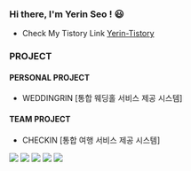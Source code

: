 ### Hi there, I'm Yerin Seo ! 😃
 * Check My Tistory Link [Yerin-Tistory](https://tjqud531531.tistory.com/)
 
 ### PROJECT
 #### PERSONAL PROJECT
 * WEDDINGRIN [통합 웨딩홀 서비스 제공 시스템]
 #### TEAM PROJECT  
 * CHECKIN [통합 여행 서비스 제공 시스템] 
 

<a href="https://tjqud531531.tistory.com/" target="_blank"><img src="https://img.shields.io/badge/-Tistory-black?style=flat&logo=Tistory&logoColor=white"/></a>
<a href="https://tjqud531531.tistory.com/" target="_blank"><img src="https://img.shields.io/badge/-yeriinnn_e-black?style=flat&logo=Instagram&logoColor=white"/></a>
<img src="https://img.shields.io/badge/-yeriinnn_e-black?style=flat&logo=JavaScript&logoColor=white"/>
<img src="https://img.shields.io/badge/-yeriinnn_e-black?style=flat&logo=Spring&logoColor=white"/>
<img src="https://img.shields.io/badge/-yeriinnn_e-black?style=flat&logo=Html&logoColor=white"/>
